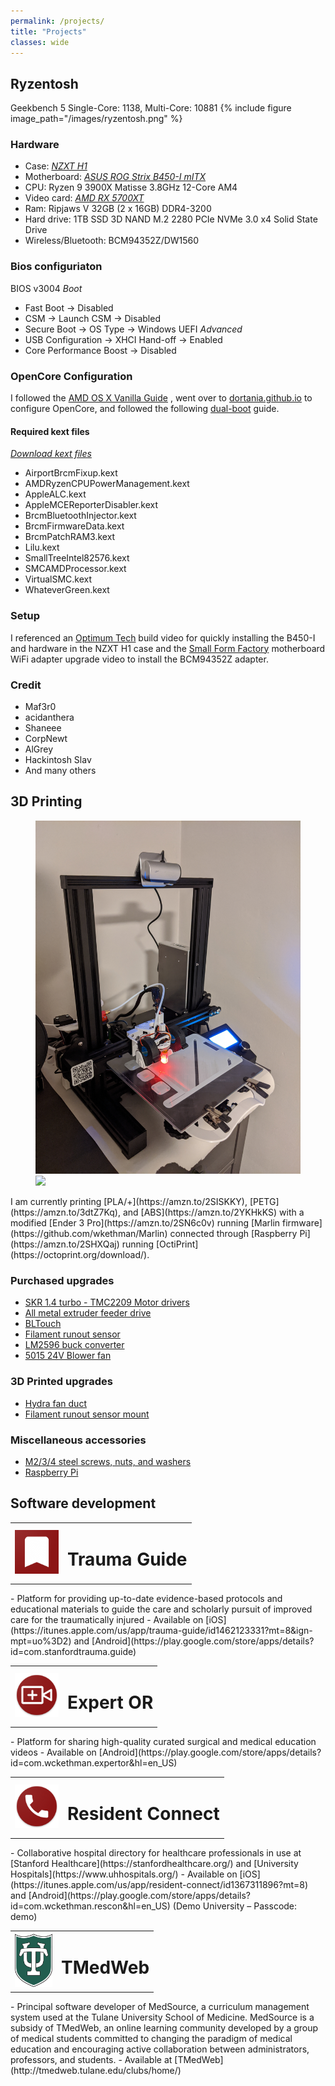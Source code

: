 ```yaml
---
permalink: /projects/
title: "Projects"
classes: wide
---
```

## Ryzentosh
Geekbench 5 Single-Core: 1138, Multi-Core: 10881
{% include figure image_path="/images/ryzentosh.png" %}
### Hardware
- Case: [*NZXT H1*](https://www.nzxt.com/products/h1-matte-white)
- Motherboard: [*ASUS ROG Strix B450-I mITX*](https://www.asus.com/us/Motherboards/ROG-STRIX-B450-I-GAMING/)
- CPU: Ryzen 9 3900X Matisse 3.8GHz 12-Core AM4
- Video card: [*AMD RX 5700XT*](https://www.powercolor.com/product?id=1565842787)
- Ram: Ripjaws V 32GB (2 x 16GB) DDR4-3200
- Hard drive: 1TB SSD 3D NAND M.2 2280 PCIe NVMe 3.0 x4 Solid State Drive
- Wireless/Bluetooth: BCM94352Z/DW1560

### Bios configuriaton
BIOS v3004 
*Boot*
- Fast Boot -> Disabled
- CSM -> Launch CSM -> Disabled
- Secure Boot -> OS Type -> Windows UEFI
*Advanced*
- USB Configuration -> XHCI Hand-off -> Enabled
- Core Performance Boost -> Disabled

### OpenCore Configuration
I followed the [AMD OS X Vanilla Guide](https://vanilla.amd-osx.com/) , went over to [dortania.github.io](https://dortania.github.io/OpenCore-Desktop-Guide/) to configure OpenCore, and followed the following [dual-boot](https://www.tonymacx86.com/threads/macos-win-dual-boot-at-same-disk-with-opencore.295892/) guide.

#### Required kext files
[*Download kext files*](/assets/files/kexts-06202020.zip)
- AirportBrcmFixup.kext
- AMDRyzenCPUPowerManagement.kext
- AppleALC.kext
- AppleMCEReporterDisabler.kext
- BrcmBluetoothInjector.kext
- BrcmFirmwareData.kext
- BrcmPatchRAM3.kext
- Lilu.kext
- SmallTreeIntel82576.kext
- SMCAMDProcessor.kext
- VirtualSMC.kext
- WhateverGreen.kext

### Setup
I referenced an [Optimum Tech](https://www.youtube.com/watch?v=hVs7i-wm5W0) build video for quickly installing the B450-I and hardware in the NZXT H1 case and the [Small Form Factory](https://www.youtube.com/watch?v=HUTHN8reR38) motherboard WiFi adapter upgrade video to install the BCM94352Z adapter. 

### Credit
- Maf3r0
- acidanthera
- Shaneee
- CorpNewt
- AlGrey
- Hackintosh Slav 
- And many others

## 3D Printing
<figure class="half">
	<img src="/images/3dprinter/1.jpg">
	<img src="/images/3dprinter/2.jpg">
</figure>
I am currently printing [PLA/+](https://amzn.to/2SISKKY), [PETG](https://amzn.to/3dtZ7Kq), and [ABS](https://amzn.to/2YKHkKS) with a modified [Ender 3 Pro](https://amzn.to/2SN6c0v) running [Marlin firmware](https://github.com/wkethman/Marlin) connected through [Raspberry Pi](https://amzn.to/2SHXQaj) running [OctiPrint](https://octoprint.org/download/).

### Purchased upgrades
- [SKR 1.4 turbo - TMC2209 Motor drivers](https://amzn.to/2xI1MAI)
- [All metal extruder feeder drive](https://amzn.to/2YPZlXQ)
- [BLTouch](https://amzn.to/2L6w57p)
- [Filament runout sensor](https://amzn.to/2yCenpC)
- [LM2596 buck converter](https://amzn.to/35DOTUY)
- [5015 24V Blower fan](https://amzn.to/2SIlVy4)

### 3D Printed upgrades
- [Hydra fan duct](https://www.thingiverse.com/thing:4062242)
- [Filament runout sensor mount](https://www.thingiverse.com/thing:4014649)

### Miscellaneous accessories
- [M2/3/4 steel screws, nuts, and washers](https://amzn.to/3b7e0Ra)
- [Raspberry Pi](https://amzn.to/2SHXQaj)

## Software development
<table>
	<tr>
		<td><img src="/images/development/trauma_guide_200.png" alt="Trauma Guide" width="70" height="70"></td>
		<td><h1>Trauma Guide</h1></td>
	</tr>
</table>
- Platform for providing up-to-date evidence-based protocols and educational materials to guide the care and scholarly pursuit of improved care for the traumatically injured
- Available on [iOS](https://itunes.apple.com/us/app/trauma-guide/id1462123331?mt=8&ign-mpt=uo%3D2) and [Android](https://play.google.com/store/apps/details?id=com.stanfordtrauma.guide)

<table>
	<tr>
		<td><img src="/images/development/expert_or_200.png" alt="Expert OR" width="70" height="70"></td>
		<td><h1>Expert OR</h1></td>
	</tr>
</table>
- Platform for sharing high-quality curated surgical and medical education videos
- Available on [Android](https://play.google.com/store/apps/details?id=com.wckethman.expertor&hl=en_US)

<table>
	<tr>
		<td><img src="/images/development/res_connect_200.png" alt="Resident Connect" width="70" height="70"></td>
		<td><h1>Resident Connect</h1></td>
	</tr>
</table>
- Collaborative hospital directory for healthcare professionals in use at [Stanford Healthcare](https://stanfordhealthcare.org/) and [University Hospitals](https://www.uhhospitals.org/)
- Available on [iOS](https://itunes.apple.com/us/app/resident-connect/id1367311896?mt=8) and [Android](https://play.google.com/store/apps/details?id=com.wckethman.rescon&hl=en_US) (Demo University – Passcode: demo)

<table>
	<tr>
		<td><img src="/images/development/tu.png" alt="TMedWeb" width="60"></td>
		<td><h1>TMedWeb</h1></td>
	</tr>
</table>
- Principal software developer of MedSource, a curriculum management system used at the Tulane University School of Medicine. MedSource is a subsidy of TMedWeb, an online learning community developed by a group of medical students committed to changing the paradigm of medical education and encouraging active collaboration between administrators, professors, and students.
- Available at [TMedWeb](http://tmedweb.tulane.edu/clubs/home/)